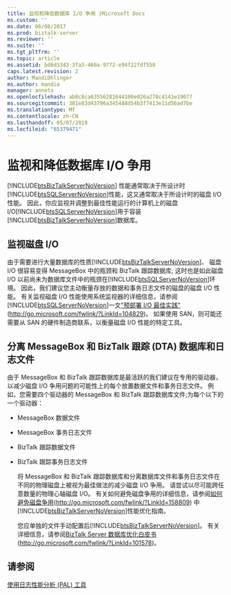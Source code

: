 ```yaml
---
title: 监视和降低数据库 I/O 争用 |Microsoft Docs
ms.custom: ''
ms.date: 06/08/2017
ms.prod: biztalk-server
ms.reviewer: ''
ms.suite: ''
ms.tgt_pltfrm: ''
ms.topic: article
ms.assetid: bd6d3343-3fa3-469a-9772-e94f22fdf558
caps.latest.revision: 2
author: MandiOhlinger
ms.author: mandia
manager: anneta
ms.openlocfilehash: ab8c8ca63556281644100e026a278c4141e19077
ms.sourcegitcommit: 381e83d43796a345488d54b3f7413e11d56ad7be
ms.translationtype: MT
ms.contentlocale: zh-CN
ms.lasthandoff: 05/07/2019
ms.locfileid: "65379471"
---
```

# <a name="monitoring-and-reducing-database-io-contention"></a>监视和降低数据库 I/O 争用
[!INCLUDE[btsBizTalkServerNoVersion](../includes/btsbiztalkservernoversion-md.md)] 性能通常取决于所设计时[!INCLUDE[btsSQLServerNoVersion](../includes/btssqlservernoversion-md.md)]性能，这又通常取决于所设计时的磁盘 I/O 性能。 因此，你应监视并调整到最佳性能运行的计算机上的磁盘 I/O[!INCLUDE[btsSQLServerNoVersion](../includes/btssqlservernoversion-md.md)]用于容装[!INCLUDE[btsBizTalkServerNoVersion](../includes/btsbiztalkservernoversion-md.md)]数据库。  
  
## <a name="monitoring-disk-io"></a>监视磁盘 I/O  
 由于需要进行大量数据库的性质[!INCLUDE[btsBizTalkServerNoVersion](../includes/btsbiztalkservernoversion-md.md)]、 磁盘 I/O 很容易变得 MessageBox 中的瓶颈和 BizTalk 跟踪数据库; 这时也是如此磁盘 I/O 以前尚未为数据库文件中的瓶颈在[!INCLUDE[btsSQLServerNoVersion](../includes/btssqlservernoversion-md.md)]环境。 因此，我们建议您主动衡量存放的数据和事务日志文件的磁盘的磁盘 I/O 性能。 有关监视磁盘 I/O 性能使用系统监视器的详细信息，请参阅[!INCLUDE[btsSQLServerNoVersion](../includes/btssqlservernoversion-md.md)]一文["预部署 I/O 最佳实践"](http://go.microsoft.com/fwlink/?LinkId=104829) (<http://go.microsoft.com/fwlink/?LinkId=104829>)。 如果使用 SAN，则可能还需要从 SAN 的硬件制造商联系，以衡量磁盘 I/O 性能的特定工具。  
  
## <a name="separating-the-messagebox-and-biztalk-tracking-dta-databases-and-log-files"></a>分离 MessageBox 和 BizTalk 跟踪 (DTA) 数据库和日志文件  
 由于 MessageBox 和 BizTalk 跟踪数据库是最活跃的我们建议在专用的驱动器，以减少磁盘 I/O 争用问题的可能性上的每个放置数据文件和事务日志文件。 例如，您需要四个驱动器的 MessageBox 和 BizTalk 跟踪数据库文件;为每个以下的一个驱动器：  
  
- MessageBox 数据文件  
  
- MessageBox 事务日志文件  
  
- BizTalk 跟踪数据文件  
  
- BizTalk 跟踪事务日志文件  
  
  将 MessageBox 和 BizTalk 跟踪数据库和分离数据库文件和事务日志文件在不同的物理磁盘上被视为最佳做法的减少磁盘 I/O 争用。 请尝试以尽可能跨任意数量的物理心轴磁盘 I/O。 有关如何避免磁盘争用的详细信息，请参阅[如何避免磁盘争用](http://go.microsoft.com/fwlink/?LinkId=158809)(<http://go.microsoft.com/fwlink/?LinkId=158809>) 中[!INCLUDE[btsBizTalkServerNoVersion](../includes/btsbiztalkservernoversion-md.md)]性能优化指南。  
  
  您应单独的文件手动配置后[!INCLUDE[btsBizTalkServerNoVersion](../includes/btsbiztalkservernoversion-md.md)]。 有关详细信息，请参阅[BizTalk Server 数据库优化白皮书](http://go.microsoft.com/fwlink/?LinkId=101578)(<http://go.microsoft.com/fwlink/?LinkId=101578>)。  
  
## <a name="see-also"></a>请参阅  
 [使用日志性能分析 (PAL) 工具](../technical-guides/using-the-performance-analysis-of-logs-pal-tool.md)